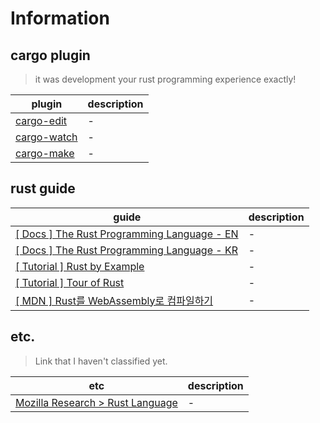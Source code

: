 # Information

## cargo plugin 
> it was development your rust programming experience exactly!

| plugin                                                  | description |
| ------------------------------------------------------- | ----------- |
| [cargo-edit](https://github.com/killercup/cargo-edit)   | -           |
| [cargo-watch](https://github.com/watchexec/cargo-watch) | -           |
| [cargo-make](https://github.com/sagiegurari/cargo-make) | -           |

## rust guide
| guide                                                                                   | description |
| ----------------------------------------------------------------------------------------------- | ----------- |
| [[ Docs ] The Rust Programming Language - EN](https://doc.rust-lang.org/book/)                           | -           |
| [[ Docs ] The Rust Programming Language - KR](https://rinthel.github.io/rust-lang-book-ko/foreword.html) | -           |
| [[ Tutorial ] Rust by Example](https://doc.rust-lang.org/rust-by-example/index.html) | -           |
| [[ Tutorial ] Tour of Rust](https://tourofrust.com/) |- |
| [[ MDN ] Rust를 WebAssembly로 컴파일하기](https://developer.mozilla.org/ko/docs/WebAssembly/Rust_to_wasm) |- |


## etc.
> Link that I haven't classified yet.

| etc                                                                    | description |
| ---------------------------------------------------------------------- | ----------- |
| [Mozilla Research > Rust Language](https://research.mozilla.org/rust/) | -           |
